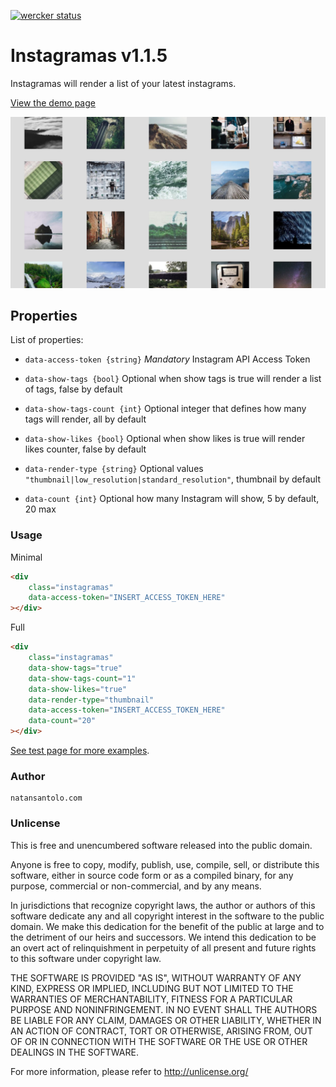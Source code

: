 [![wercker status](https://app.wercker.com/status/1b2c8f359ca5192f2ba048db9ce56f75/s/master "wercker status")](https://app.wercker.com/project/byKey/1b2c8f359ca5192f2ba048db9ce56f75)


# Instagramas v1.1.5

Instagramas will render a list of your latest instagrams.

[View the demo page](http://natos.github.io/instagramas/)

![Instagramas](https://raw.githubusercontent.com/natos/instagramas/master/test/instagramas.png)

## Properties

List of properties:

* ```data-access-token {string}```  *Mandatory* Instagram API Access Token

* ```data-show-tags {bool}```   Optional when show tags is true will render a list of tags, false by default

* ```data-show-tags-count {int}```  Optional integer that defines how many tags will render, all by default

* ```data-show-likes {bool}```    Optional when show likes is true will render likes counter, false by default

* ```data-render-type {string}``` Optional values ```"thumbnail|low_resolution|standard_resolution"```, thumbnail by default

* ```data-count {int}```  Optional how many Instagram will show, 5 by default, 20 max

### Usage

Minimal
```html
<div
    class="instagramas"
    data-access-token="INSERT_ACCESS_TOKEN_HERE"
></div>
```

Full
```html
<div
    class="instagramas"
    data-show-tags="true"
    data-show-tags-count="1"
    data-show-likes="true"
    data-render-type="thumbnail"
    data-access-token="INSERT_ACCESS_TOKEN_HERE"
    data-count="20"
></div>
```

[See test page for more examples](http://natos.github.io/instagramas/).

### Author

    natansantolo.com

### Unlicense

This is free and unencumbered software released into the public domain.

Anyone is free to copy, modify, publish, use, compile, sell, or
distribute this software, either in source code form or as a compiled
binary, for any purpose, commercial or non-commercial, and by any
means.

In jurisdictions that recognize copyright laws, the author or authors
of this software dedicate any and all copyright interest in the
software to the public domain. We make this dedication for the benefit
of the public at large and to the detriment of our heirs and
successors. We intend this dedication to be an overt act of
relinquishment in perpetuity of all present and future rights to this
software under copyright law.

THE SOFTWARE IS PROVIDED "AS IS", WITHOUT WARRANTY OF ANY KIND,
EXPRESS OR IMPLIED, INCLUDING BUT NOT LIMITED TO THE WARRANTIES OF
MERCHANTABILITY, FITNESS FOR A PARTICULAR PURPOSE AND NONINFRINGEMENT.
IN NO EVENT SHALL THE AUTHORS BE LIABLE FOR ANY CLAIM, DAMAGES OR
OTHER LIABILITY, WHETHER IN AN ACTION OF CONTRACT, TORT OR OTHERWISE,
ARISING FROM, OUT OF OR IN CONNECTION WITH THE SOFTWARE OR THE USE OR
OTHER DEALINGS IN THE SOFTWARE.

For more information, please refer to <http://unlicense.org/>

